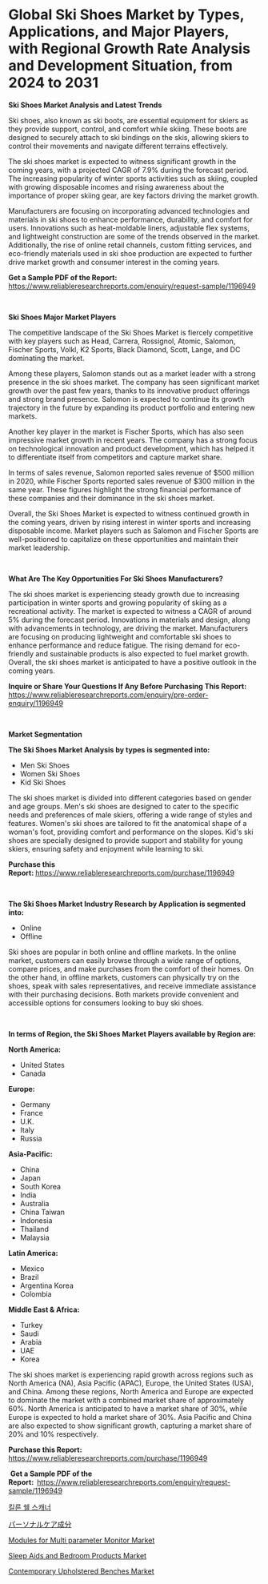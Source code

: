 <p><h1>Global Ski Shoes Market by Types, Applications, and Major Players, with Regional Growth Rate Analysis and Development Situation, from 2024 to 2031</h1></p><p><strong>Ski Shoes Market Analysis and Latest Trends</strong></p>
<p><p>Ski shoes, also known as ski boots, are essential equipment for skiers as they provide support, control, and comfort while skiing. These boots are designed to securely attach to ski bindings on the skis, allowing skiers to control their movements and navigate different terrains effectively.</p><p>The ski shoes market is expected to witness significant growth in the coming years, with a projected CAGR of 7.9% during the forecast period. The increasing popularity of winter sports activities such as skiing, coupled with growing disposable incomes and rising awareness about the importance of proper skiing gear, are key factors driving the market growth.</p><p>Manufacturers are focusing on incorporating advanced technologies and materials in ski shoes to enhance performance, durability, and comfort for users. Innovations such as heat-moldable liners, adjustable flex systems, and lightweight construction are some of the trends observed in the market. Additionally, the rise of online retail channels, custom fitting services, and eco-friendly materials used in ski shoe production are expected to further drive market growth and consumer interest in the coming years.</p></p>
<p><strong>Get a Sample PDF of the Report:&nbsp;</strong> <a href="https://www.reliableresearchreports.com/enquiry/request-sample/1196949">https://www.reliableresearchreports.com/enquiry/request-sample/1196949</a></p>
<p>&nbsp;</p>
<p><strong>Ski Shoes Major Market Players</strong></p>
<p><p>The competitive landscape of the Ski Shoes Market is fiercely competitive with key players such as Head, Carrera, Rossignol, Atomic, Salomon, Fischer Sports, Volkl, K2 Sports, Black Diamond, Scott, Lange, and DC dominating the market. </p><p>Among these players, Salomon stands out as a market leader with a strong presence in the ski shoes market. The company has seen significant market growth over the past few years, thanks to its innovative product offerings and strong brand presence. Salomon is expected to continue its growth trajectory in the future by expanding its product portfolio and entering new markets.</p><p>Another key player in the market is Fischer Sports, which has also seen impressive market growth in recent years. The company has a strong focus on technological innovation and product development, which has helped it to differentiate itself from competitors and capture market share.</p><p>In terms of sales revenue, Salomon reported sales revenue of $500 million in 2020, while Fischer Sports reported sales revenue of $300 million in the same year. These figures highlight the strong financial performance of these companies and their dominance in the ski shoes market.</p><p>Overall, the Ski Shoes Market is expected to witness continued growth in the coming years, driven by rising interest in winter sports and increasing disposable income. Market players such as Salomon and Fischer Sports are well-positioned to capitalize on these opportunities and maintain their market leadership.</p></p>
<p>&nbsp;</p>
<p><strong>What Are The Key Opportunities For Ski Shoes Manufacturers?</strong></p>
<p><p>The ski shoes market is experiencing steady growth due to increasing participation in winter sports and growing popularity of skiing as a recreational activity. The market is expected to witness a CAGR of around 5% during the forecast period. Innovations in materials and design, along with advancements in technology, are driving the market. Manufacturers are focusing on producing lightweight and comfortable ski shoes to enhance performance and reduce fatigue. The rising demand for eco-friendly and sustainable products is also expected to fuel market growth. Overall, the ski shoes market is anticipated to have a positive outlook in the coming years.</p></p>
<p><strong>Inquire or Share Your Questions If Any Before Purchasing This Report:</strong> <a href="https://www.reliableresearchreports.com/enquiry/pre-order-enquiry/1196949">https://www.reliableresearchreports.com/enquiry/pre-order-enquiry/1196949</a></p>
<p>&nbsp;</p>
<p><strong>Market Segmentation</strong></p>
<p><strong>The Ski Shoes Market Analysis by types is segmented into:</strong></p>
<p><ul><li>Men Ski Shoes</li><li>Women Ski Shoes</li><li>Kid Ski Shoes</li></ul></p>
<p><p>The ski shoes market is divided into different categories based on gender and age groups. Men's ski shoes are designed to cater to the specific needs and preferences of male skiers, offering a wide range of styles and features. Women's ski shoes are tailored to fit the anatomical shape of a woman's foot, providing comfort and performance on the slopes. Kid's ski shoes are specially designed to provide support and stability for young skiers, ensuring safety and enjoyment while learning to ski.</p></p>
<p><strong>Purchase this Report:&nbsp;</strong><a href="https://www.reliableresearchreports.com/purchase/1196949">https://www.reliableresearchreports.com/purchase/1196949</a></p>
<p>&nbsp;</p>
<p><strong>The Ski Shoes Market Industry Research by Application is segmented into:</strong></p>
<p><ul><li>Online</li><li>Offline</li></ul></p>
<p><p>Ski shoes are popular in both online and offline markets. In the online market, customers can easily browse through a wide range of options, compare prices, and make purchases from the comfort of their homes. On the other hand, in offline markets, customers can physically try on the shoes, speak with sales representatives, and receive immediate assistance with their purchasing decisions. Both markets provide convenient and accessible options for consumers looking to buy ski shoes.</p></p>
<p>&nbsp;</p>
<p><strong>In terms of Region, the Ski Shoes Market Players available by Region are:</strong></p>
<p>
    <p> <strong> North America: </strong>
        <ul>
            <li>United States</li>
            <li>Canada</li>
        </ul>
        </p> 
    <p> <strong> Europe: </strong>
        <ul>
            <li>Germany</li>
            <li>France</li>
            <li>U.K.</li>
            <li>Italy</li>
            <li>Russia</li>
        </ul>
        </p> 
    <p> <strong> Asia-Pacific: </strong>
        <ul>
            <li>China</li>
            <li>Japan</li>
            <li>South Korea</li>
            <li>India</li>
            <li>Australia</li>
            <li>China Taiwan</li>
            <li>Indonesia</li>
            <li>Thailand</li>
            <li>Malaysia</li>
        </ul>
        </p> 
    <p> <strong> Latin America: </strong>
        <ul>
            <li>Mexico</li>
            <li>Brazil</li>
            <li>Argentina Korea</li>
            <li>Colombia</li>
        </ul>
        </p> 
    <p> <strong> Middle East & Africa: </strong>
        <ul>
            <li>Turkey</li>
            <li>Saudi</li>
            <li>Arabia</li>
            <li>UAE</li>
            <li>Korea</li>
        </ul>
    </p>
    </p>
<p><p>The ski shoes market is experiencing rapid growth across regions such as North America (NA), Asia Pacific (APAC), Europe, the United States (USA), and China. Among these regions, North America and Europe are expected to dominate the market with a combined market share of approximately 60%. North America is anticipated to have a market share of 30%, while Europe is expected to hold a market share of 30%. Asia Pacific and China are also expected to show significant growth, capturing a market share of 20% and 10% respectively.</p></p>
<p><strong>Purchase this Report: </strong><a href="https://www.reliableresearchreports.com/purchase/1196949">https://www.reliableresearchreports.com/purchase/1196949</a></p>
<p>&nbsp;<strong>Get a Sample PDF of the Report:&nbsp;&nbsp;</strong><a href="https://www.reliableresearchreports.com/enquiry/request-sample/1196949">https://www.reliableresearchreports.com/enquiry/request-sample/1196949</a></p>
<p><strong></strong></p>
<p><p><a href="https://github.com/vsckjg50460/Market-Research-Report-List-1/blob/main/39809443918.md">킬른 쉘 스캐너</a></p><p><a href="https://github.com/wkuactfdzwizk06/Market-Research-Report-List-1/blob/main/24040444314.md">パーソナルケア成分</a></p><p><a href="https://issuu.com/reportprime-2/docs/modules-for-multi-parameter-monitor-market-size-20">Modules for Multi parameter Monitor Market</a></p><p><a href="https://issuu.com/reportprime-2/docs/sleep-aids-and-bedroom-products-market-size-2030.p">Sleep Aids and Bedroom Products Market</a></p><p><a href="https://github.com/abdelrhmankishk22/Market-Research-Report-List-3/blob/main/contemporary-upholstered-benches-market.md">Contemporary Upholstered Benches Market</a></p></p>